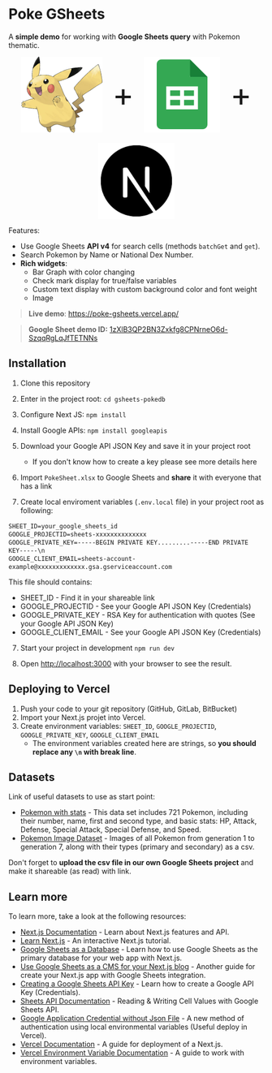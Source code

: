 # Poke GSheets

A **simple demo** for working with **Google Sheets query** with Pokemon thematic.

<div style='display:flex!important;justify-content:center!important;align-items:center!important;gap:20px!important;flex-wrap:wrap!important'>
    <img style='max-height: 150px' src='public/pikachu.png' alt='Foto do Pikachu'/>
    <span style='font-size:4rem!important'>+</span>
    <img style='max-height: 150px' src='public/sheets.png' alt='Logo do Google Sheets'/>
    <span style='font-size:4rem!important'>+</span>
    <img style='max-height: 150px' src='public/nextjs.png' alt='Logo do Next JS'/>
</div>


Features:

- Use Google Sheets **API v4** for search cells (methods `batchGet` and `get`).
-  Search Pokemon by Name or National Dex Number.
- **Rich widgets**:
    - Bar Graph with color changing
    - Check mark display for true/false variables
    - Custom text display with custom background color and font weight
    - Image

> **Live demo**: https://poke-gsheets.vercel.app/

> **Google Sheet demo ID:** [1zXlB3QP2BN3Zxkfg8CPNrneO6d-SzqqRgLqJfTETNNs](https://docs.google.com/spreadsheets/d/1zXlB3QP2BN3Zxkfg8CPNrneO6d-SzqqRgLqJfTETNNs)

## Installation

1. Clone this repository

2. Enter in the project root: `cd gsheets-pokedb`

3. Configure Next JS: `npm install` 

4. Install Google APIs: `npm install googleapis`

5. Download your Google API JSON Key and save it in your project root
    - If you don't know how to create a key please see more details here

5. Import `PokeSheet.xlsx` to Google Sheets and **share** it with everyone that has a link

6. Create local enviroment variables (`.env.local` file) in your project root as following:

```
SHEET_ID=your_google_sheets_id
GOOGLE_PROJECTID=sheets-xxxxxxxxxxxxxx
GOOGLE_PRIVATE_KEY=-----BEGIN PRIVATE KEY.........-----END PRIVATE KEY-----\n
GOOGLE_CLIENT_EMAIL=sheets-account-example@xxxxxxxxxxxxx.gsa.gserviceaccount.com
```

This file should contains:
- SHEET_ID - Find it in your shareable link
- GOOGLE_PROJECTID - See your Google API JSON Key (Credentials)
- GOOGLE_PRIVATE_KEY - RSA Key for authentication with quotes (See your Google API JSON Key)
- GOOGLE_CLIENT_EMAIL - See your Google API JSON Key (Credentials)

7. Start your project in development `npm run dev`

8. Open [http://localhost:3000](http://localhost:3000) with your browser to see the result.

## Deploying to Vercel

1. Push your code to your git repository (GitHub, GitLab, BitBucket)
2. Import your Next.js projet into Vercel.
3. Create environment variables:  `SHEET_ID`, `GOOGLE_PROJECTID`, `GOOGLE_PRIVATE_KEY`, `GOOGLE_CLIENT_EMAIL`
    - The environment variables created here are strings, so **you should replace any `\n` with break line**.

## Datasets

Link of useful datasets to use as start point:

- [Pokemon with stats](https://www.kaggle.com/datasets/abcsds/pokemon) -  This data set includes 721 Pokemon, including their number, name, first and second type, and basic stats: HP, Attack, Defense, Special Attack, Special Defense, and Speed. 
- [Pokemon Image Dataset](https://www.kaggle.com/datasets/vishalsubbiah/pokemon-images-and-types) - Images of all Pokemon from generation 1 to generation 7, along with their types (primary and secondary) as a csv.

Don't forget to **upload the csv file in our own Google Sheets project** and make it shareable (as read) with link.

## Learn more

To learn more, take a look at the following resources:

- [Next.js Documentation](https://nextjs.org/docs) - Learn about Next.js features and API.
- [Learn Next.js](https://nextjs.org/learn) - An interactive Next.js tutorial.
- [Google Sheets as a Database](https://fireship.io/lessons/google-sheets-database-nextjs/) - Learn how to use Google Sheets as the primary database for your web app with Next.js.
- [Use Google Sheets as a CMS for your Next.js blog](https://andreaskeller.name/blog/nextjs-google-sheets-cms) - Another guide for create your Next.js app with Google Sheets integration.
- [Creating a Google Sheets API Key](https://handsondataviz.org/google-sheets-api-key.html) - Learn how to create a Google API Key (Credentials).
- [Sheets API Documentation](https://developers.google.com/sheets/api/guides/values) - Reading & Writing Cell Values with Google Sheets API.
- [Google Application Credential without Json File](https://github.com/vercel/vercel/issues/749#issuecomment-715009494) - A new method of authentication using local environmental variables (Useful deploy in Vercel).
- [Vercel Documentation](https://vercel.com/docs/get-started) - A guide for deployment of a Next.js.
- [Vercel Environment Variable Documentation](https://vercel.com/docs/concepts/projects/environment-variables) - A guide to work with environment variables.